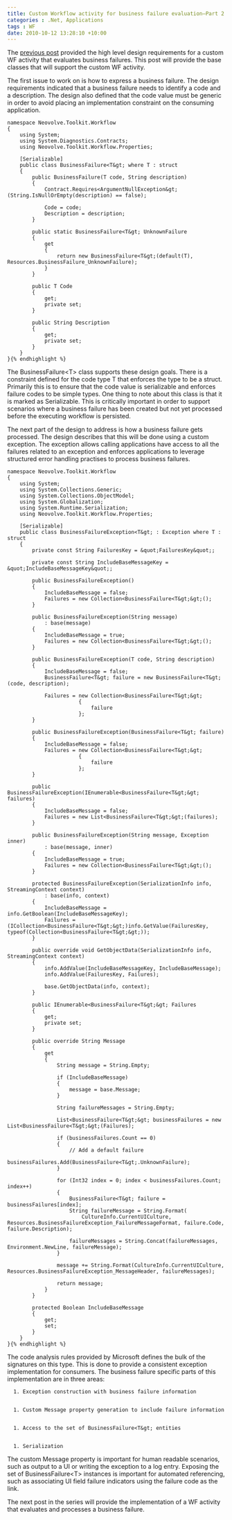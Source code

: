 ```yaml
---
title: Custom Workflow activity for business failure evaluation–Part 2
categories : .Net, Applications
tags : WF
date: 2010-10-12 13:28:10 +10:00
---
```


The [previous post][0] provided the high level design requirements for a custom WF activity that evaluates business failures. This post will provide the base classes that will support the custom WF activity.

The first issue to work on is how to express a business failure. The design requirements indicated that a business failure needs to identify a code and a description. The design also defined that the code value must be generic in order to avoid placing an implementation constraint on the consuming application.&#160; 

    namespace Neovolve.Toolkit.Workflow
    {
        using System;
        using System.Diagnostics.Contracts;
        using Neovolve.Toolkit.Workflow.Properties;
    
        [Serializable]
        public class BusinessFailure<T&gt; where T : struct
        {
            public BusinessFailure(T code, String description)
            {
                Contract.Requires<ArgumentNullException&gt;(String.IsNullOrEmpty(description) == false);
    
                Code = code;
                Description = description;
            }
    
            public static BusinessFailure<T&gt; UnknownFailure
            {
                get
                {
                    return new BusinessFailure<T&gt;(default(T), Resources.BusinessFailure_UnknownFailure);
                }
            }
    
            public T Code
            {
                get;
                private set;
            }
    
            public String Description
            {
                get;
                private set;
            }
        }
    }{% endhighlight %}

The BusinessFailure<T&gt; class supports these design goals. There is a constraint defined for the code type T that enforces the type to be a struct. Primarily this is to ensure that the code value is serializable and enforces failure codes to be simple types. One thing to note about this class is that it is marked as Serializable. This is critically important in order to support scenarios where a business failure has been created but not yet processed before the executing workflow is persisted.

The next part of the design to address is how a business failure gets processed. The design describes that this will be done using a custom exception. The exception allows calling applications have access to all the failures related to an exception and enforces applications to leverage structured error handling practises to process business failures.

    namespace Neovolve.Toolkit.Workflow
    {
        using System;
        using System.Collections.Generic;
        using System.Collections.ObjectModel;
        using System.Globalization;
        using System.Runtime.Serialization;
        using Neovolve.Toolkit.Workflow.Properties;
    
        [Serializable]
        public class BusinessFailureException<T&gt; : Exception where T : struct
        {
            private const String FailuresKey = &quot;FailuresKey&quot;;
    
            private const String IncludeBaseMessageKey = &quot;IncludeBaseMessageKey&quot;;
    
            public BusinessFailureException()
            {
                IncludeBaseMessage = false;
                Failures = new Collection<BusinessFailure<T&gt;&gt;();
            }
    
            public BusinessFailureException(String message)
                : base(message)
            {
                IncludeBaseMessage = true;
                Failures = new Collection<BusinessFailure<T&gt;&gt;();
            }
    
            public BusinessFailureException(T code, String description)
            {
                IncludeBaseMessage = false;
                BusinessFailure<T&gt; failure = new BusinessFailure<T&gt;(code, description);
    
                Failures = new Collection<BusinessFailure<T&gt;&gt;
                           {
                               failure
                           };
            }
    
            public BusinessFailureException(BusinessFailure<T&gt; failure)
            {
                IncludeBaseMessage = false;
                Failures = new Collection<BusinessFailure<T&gt;&gt;
                           {
                               failure
                           };
            }
    
            public BusinessFailureException(IEnumerable<BusinessFailure<T&gt;&gt; failures)
            {
                IncludeBaseMessage = false;
                Failures = new List<BusinessFailure<T&gt;&gt;(failures);
            }
    
            public BusinessFailureException(String message, Exception inner)
                : base(message, inner)
            {
                IncludeBaseMessage = true;
                Failures = new Collection<BusinessFailure<T&gt;&gt;();
            }
    
            protected BusinessFailureException(SerializationInfo info, StreamingContext context)
                : base(info, context)
            {
                IncludeBaseMessage = info.GetBoolean(IncludeBaseMessageKey);
                Failures = (ICollection<BusinessFailure<T&gt;&gt;)info.GetValue(FailuresKey, typeof(Collection<BusinessFailure<T&gt;&gt;));
            }
    
            public override void GetObjectData(SerializationInfo info, StreamingContext context)
            {
                info.AddValue(IncludeBaseMessageKey, IncludeBaseMessage);
                info.AddValue(FailuresKey, Failures);
    
                base.GetObjectData(info, context);
            }
    
            public IEnumerable<BusinessFailure<T&gt;&gt; Failures
            {
                get;
                private set;
            }
    
            public override String Message
            {
                get
                {
                    String message = String.Empty;
    
                    if (IncludeBaseMessage)
                    {
                        message = base.Message;
                    }
    
                    String failureMessages = String.Empty;
    
                    List<BusinessFailure<T&gt;&gt; businessFailures = new List<BusinessFailure<T&gt;&gt;(Failures);
    
                    if (businessFailures.Count == 0)
                    {
                        // Add a default failure
                        businessFailures.Add(BusinessFailure<T&gt;.UnknownFailure);
                    }
    
                    for (Int32 index = 0; index < businessFailures.Count; index++)
                    {
                        BusinessFailure<T&gt; failure = businessFailures[index];
                        String failureMessage = String.Format(
                            CultureInfo.CurrentUICulture, Resources.BusinessFailureException_FailureMessageFormat, failure.Code, failure.Description);
    
                        failureMessages = String.Concat(failureMessages, Environment.NewLine, failureMessage);
                    }
    
                    message += String.Format(CultureInfo.CurrentUICulture, Resources.BusinessFailureException_MessageHeader, failureMessages);
    
                    return message;
                }
            }
    
            protected Boolean IncludeBaseMessage
            {
                get;
                set;
            }
        }
    }{% endhighlight %}

The code analysis rules provided by Microsoft defines the bulk of the signatures on this type. This is done to provide a consistent exception implementation for consumers. The business failure specific parts of this implementation are in three areas:


      1. Exception construction with business failure information

    
      1. Custom Message property generation to include failure information

    
      1. Access to the set of BusinessFailure<T&gt; entities

    
      1. Serialization

    
The custom Message property is important for human readable scenarios, such as output to a UI or writing the exception to a log entry. Exposing the set of BusinessFailure<T&gt; instances is important for automated referencing, such as associating UI field failure indicators using the failure code as the link.

The next post in the series will provide the implementation of a WF activity that evaluates and processes a business failure.

[0]: /post/2010/10/11/Custom-Workflow-activity-for-business-failure-evaluatione28093Part-1.aspx
